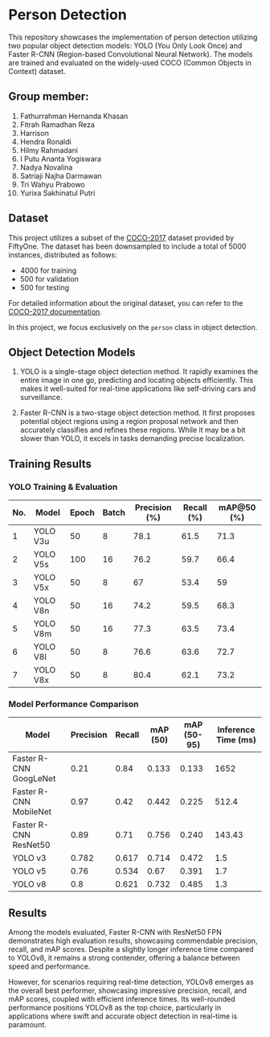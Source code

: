 # Person Detection
This repository showcases the implementation of person detection utilizing two popular object detection models: YOLO (You Only Look Once) and Faster R-CNN (Region-based Convolutional Neural Network). The models are trained and evaluated on the widely-used COCO (Common Objects in Context) dataset.

## Group member:
1. Fathurrahman Hernanda Khasan
2. Fitrah Ramadhan Reza
3. Harrison 
4. Hendra Ronaldi
5. Hilmy Rahmadani
6. I Putu Ananta Yogiswara
7. Nadya Novalina 
8. Satriaji Najha Darmawan
9. Tri Wahyu Prabowo
10. Yurixa Sakhinatul Putri

## Dataset
This project utilizes a subset of the [COCO-2017](https://docs.voxel51.com/user_guide/dataset_zoo/datasets.html#dataset-zoo-coco-2017) dataset provided by FiftyOne. The dataset has been downsampled to include a total of 5000 instances, distributed as follows:
- 4000 for training
- 500 for validation
- 500 for testing

For detailed information about the original dataset, you can refer to the [COCO-2017 documentation](https://cocodataset.org/#home).

In this project, we focus exclusively on the `person` class in object detection.

## Object Detection Models
1. YOLO is a single-stage object detection method. It rapidly examines the entire image in one go, predicting and locating objects efficiently. This makes it well-suited for real-time applications like self-driving cars and surveillance.

2. Faster R-CNN is a two-stage object detection method. It first proposes potential object regions using a region proposal network and then accurately classifies and refines these regions. While it may be a bit slower than YOLO, it excels in tasks demanding precise localization. 

## Training Results

### YOLO Training & Evaluation

| No. | Model    | Epoch | Batch | Precision (%) | Recall (%) | mAP@50 (%) |
| --- | -------- | ----- | ----- | ------------- | ---------- | ---------- |
| 1   | YOLO V3u  | 50    | 8     | 78.1          | 61.5       | 71.3       |
| 2   | YOLO V5s  | 100   | 16    | 76.2          | 59.7       | 66.4       |
| 3   | YOLO V5x  | 50    | 8     | 67            | 53.4       | 59         |
| 4   | YOLO V8n  | 50    | 16    | 74.2          | 59.5       | 68.3       |
| 5   | YOLO V8m  | 50    | 16    | 77.3          | 63.5       | 73.4       |
| 6   | YOLO V8l  | 50    | 8     | 76.6          | 63.6       | 72.7       |
| 7   | YOLO V8x  | 50    | 8     | 80.4          | 62.1       | 73.2       |

### Model Performance Comparison

| Model                    | Precision | Recall | mAP (50) | mAP (50-95) | Inference Time (ms) |
| ------------------------ | ----------| ------ | -------- | ----------- | -------------------- |
| Faster R-CNN GoogLeNet   | 0.21      | 0.84   | 0.133    | 0.133       | 1652                 |
| Faster R-CNN MobileNet   | 0.97      | 0.42   | 0.442    | 0.225       | 512.4                |
| Faster R-CNN ResNet50    | 0.89      | 0.71   | 0.756    | 0.240       | 143.43               |
| YOLO v3                  | 0.782     | 0.617  | 0.714    | 0.472       | 1.5                  |
| YOLO v5                  | 0.76      | 0.534  | 0.67     | 0.391       | 1.7                  |
| YOLO v8                  | 0.8       | 0.621  | 0.732    | 0.485       | 1.3                  |

## Results
Among the models evaluated, Faster R-CNN with ResNet50 FPN demonstrates high evaluation results, showcasing commendable precision, recall, and mAP scores. Despite a slightly longer inference time compared to YOLOv8, it remains a strong contender, offering a balance between speed and performance.

However, for scenarios requiring real-time detection, YOLOv8 emerges as the overall best performer, showcasing impressive precision, recall, and mAP scores, coupled with efficient inference times. Its well-rounded performance positions YOLOv8 as the top choice, particularly in applications where swift and accurate object detection in real-time is paramount.


